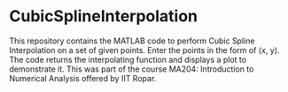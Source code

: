 # CubicSplineInterpolation
This repository contains the MATLAB code to perform Cubic Spline Interpolation on a set of given points. Enter the points in the form of (x, y). The code returns the interpolating function and displays a plot to demonstrate it. This was part of the course MA204: Introduction to Numerical Analysis offered by IIT Ropar.

